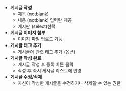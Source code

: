 - **게시글 작성**
    - 제목 (notblank)
    - 내용 (notblank) 입력란 제공
    - 게시판 (select)선택
- **게시글 이미지 첨부**
    - 이미지 파일 업로드 기능
- **게시글 태그 추가**
    - 게시글에 관련 태그 추가 (옵션)
- **게시글 작성 완료**
    - 게시글 작성 후 등록 버튼 클릭
    - 작성 후 즉시 게시글 리스트에 반영
- **게시글 수정/삭제**
    - 자신이 작성한 게시글을 수정하거나 삭제할 수 있는 권한